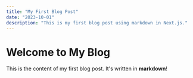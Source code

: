 ```yaml
---
title: "My First Blog Post"
date: "2023-10-01"
description: "This is my first blog post using markdown in Next.js."
---
```


# Welcome to My Blog

This is the content of my first blog post. It's written in **markdown**!
